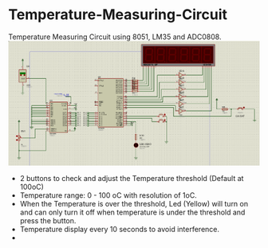 # Temperature-Measuring-Circuit
Temperature Measuring Circuit using 8051, LM35 and ADC0808.
![plot](https://github.com/PhamVietThinh2803/Temperature-Measuring-Circuit/blob/main/Simulation%20Circuit.png)
+ 2 buttons to check and adjust the Temperature threshold (Default at 100oC)
+ Temperature range: 0 - 100 oC with resolution of 1oC.
+ When the Temperature is over the threshold, Led (Yellow) will turn on and can only turn it off when temperature is under the threshold and press the button.
+ Temperature display every 10 seconds to avoid interference.
+ 
